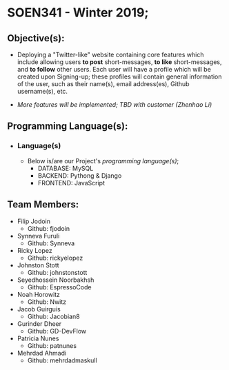 # SOEN341 - Winter 2019;

## Objective(s):
 - Deploying a "Twitter-like" website containing core features which include allowing users **to post** short-messages, **to like** short-messages, and **to follow** other users. Each user will have a profile which will be created upon Signing-up; these profiles will contain general information of the user, such as their name(s), email address(es), Github username(s), etc. 

 - *More features will be implemented; TBD with customer (Zhenhao Li)*

## Programming Language(s):
 -  ### Language(s)
    - Below is/are our Project's *programming language(s)*;
      - DATABASE: MySQL
      - BACKEND: Pythong & Django
      - FRONTEND: JavaScript
 
## Team Members:
- Filip Jodoin
  - Github: fjodoin
- Synneva Furuli
  - Github: Synneva
- Ricky Lopez
  - Github: rickyelopez
- Johnston Stott
  - Github: johnstonstott
- Seyedhossein Noorbakhsh
  - Github: EspressoCode
- Noah Horowitz
  - Github: Nwitz
- Jacob Guirguis
  - Github: Jacobian8
- Gurinder Dheer
  - Github: GD-DevFlow
- Patricia Nunes
  - Github: patnunes
- Mehrdad Ahmadi
  - Github: mehrdadmaskull
